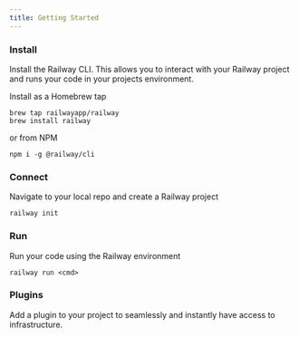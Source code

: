 ```yaml
---
title: Getting Started
---
```


### Install

Install the Railway CLI. This allows you to interact with your Railway project
and runs your code in your projects environment.

Install as a Homebrew tap

```shell:always
brew tap railwayapp/railway
brew install railway
```

or from NPM

```shell:always
npm i -g @railway/cli
```

### Connect

Navigate to your local repo and create a Railway project

```shell:always
railway init
```

### Run

Run your code using the Railway environment

```shell:always
railway run <cmd>
```

### Plugins

Add a plugin to your project to seamlessly and instantly have access to
infrastructure.
